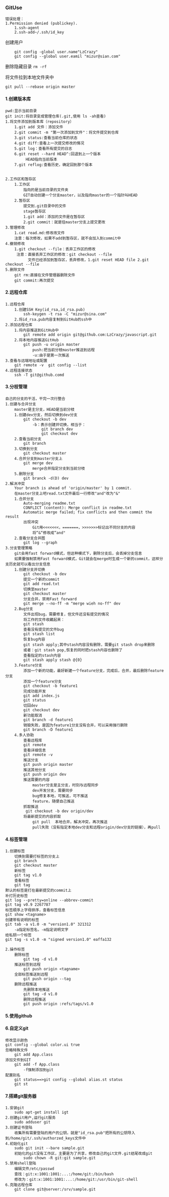 ### GitUse
	错误处理：
	1.Permission denied (publickey).
		1.ssh-agent
		2.ssh-add~/.ssh/id_key

创建用户
```
	git config -global user.name"LzCrazy"
	git config --global user.eamil "mizur@sian.com"
```
 
删除隐藏目录
	```
	rm -rf
	``` 

将文件拉到本地文件夹中
```
git pull --rebase origin master

```

#### 1.创建版本库
	pwd:显示当前目录
	git init:将目录变成管理仓库(.git,使用 ls -ah查看)
	1.将文件添加到版本库（repository）
		1.git add 文件：添加文件
		2.git commit -m "第一次添加到文件"：将文件提交到仓库
		3.git status:查看当前仓库的状态
		4.git diff:查看上一次提交修改的情况
		5.git log：查看所有提交的日志
		6.git reset --hard HEAD^:回退到上一个版本
			 HEAD指向当前版本
		7.git reflog:查看历史，确定回到那个版本
		
		
	2.工作区和暂存区
		1.工作区
			指向的是当前目录的文件夹
			GIT自动创建一个分支master，以及指向master的一个指针叫HEAD
		2.暂存区
			提交到.git目录中的文件
			stage暂存区
			1.git add：添加的文件是在暂存区
			2.git commit：就是往master分支上提交更改
	3.管理修改
		1.cat read.md:修改改文件
		注意：每次修改，如果不add到暂存区，就不会加入到commit中
	4.撤销修改
		1.git checkout --file：丢弃工作区的修改
		 注意：直接丢弃工作区的修改：git checkout --file
		 	  文件已经添加到暂存区，丢弃修改，1.git reset HEAD file 2.git checkout --file
	5.删除文件
		git rm:直接在文件管理器删除文件
		git commit:再次提交

#### 2.远程仓库
	1.远程仓库
		1.创建SSH Key(id_rsa,id_rsa.pub)
			ssh-keygen -t rsa -C "mizur@sina.com"
		2.将id_rsa.pub内容复制到GitHub的ssh中
	2.添加远程仓库
		1.将内容推送到GitHub中
			git remote add origin git@github.com:LzCrazy/javascript.git
		2.将本地内容推送GitHub
			git push -u origin master
				push:把当前分枝master推送到远程
				-u:由于是第一次推送
	3.查看与远端地址或配置
		git remote -v  git config --list
	4.远程连接状态
		ssh -T git@github.comd 

#### 3.分枝管理
	自己的分支的干活，干完一次行整合
	1.创建与合并分支
		master是主分支，HEAD是当前分枝
		1.创建dev分支，然后切换到dev分支
			git checkout -b dev
				-b：表示创建并切换，相当于：
					git branch dev
					git checkout dev
		2.查看当前分支
			git branch
		3.切换到分支
			git checkout master
		4.合并分支到master分支上
			git merge dev
				merge合并指定分支到当前分枝
		5.删除分支
			git branck -d(D) dev
	2.解决冲突
		Your branch is ahead of 'origin/master' by 1 commit.
		在master分支上吧read.txt文件最后一行修改"and"改为"&"
		1.合并分支
			Auto-merging readme.txt
			CONFLICT (content): Merge conflict in readme.txt
			Automatic merge failed; fix conflicts and then commit the result
			出现冲突
				Git用<<<<<<<，=======，>>>>>>>标记出不同分支的内容
				将“&“修改成“and"
		2.查看分支合并图
			git log --graph
	3.分支管理策略
		git会用fast forward模式，但这种模式下，删除分支后，会丢掉分支信息
		如果要强制禁用Fast forward模式，Git就会在merge时生成一个新的commit，这样分支历史就可以看出分支信息
		1.创建分支并切换
			git checkout -b dev
			提交一个新的commit
			git add read.txt
			切换至master
			git checkout master
			分支合并，禁用Fast forward
			git merge --no-ff -m "merge wieh no-ff" dev
		2.Bug分支
			文件出现bug，需要修复，但文件还没有提交的情况
			将工作的文件收藏起来：
			git stash
			查看没有提交的文件bug
			git stash list
			恢复bug内容
			git stash apply;其中stash内容没有删除，需要git stash drop来删除
			或者：git stash pop,恢复的同时把stash内容也删除了
			查看指定的stash内容
			git stash apply stash @{0}
		3.Feature分支
			添加一个新的功能，最好新建一个feature分支，完成后，合并，最后删除feature分支
			添加一个feature分支
			git checkout -b feature1
			完成功能开发
			git add index.js
			git status
			切回dev
			git checkout dev
			新功能取消
			git branch -d feature1
			销毁失败，是因为feature1分支没有合并，可以采用强行删除
			git branch -D feature1
		4.多人协助
			查看远程库
			git remote
			查看详细信息
			git remote -v
			推送分支
			git push origin master
			推送其他分支
			git push origin dev
			推送需要的内容
				master分支是主分支，时刻与远程同步
				dev开发分支，需要同步
				bug修复本地，可推送，可不推送
				feature，随便自己推送
			抓取推送
			 git checkout -b dev origin/dev
			将最新提交的内容抓取
				git pull  本地合并，解决冲突，再次推送
				pull失败（没有指定本地dev分支和远程origin/dev分支的链接），再pull
#### 4.标签管理
	1.创建标签
		切换到需要打标签的分支上
		git branch 
		git checkout master
		新标签
		git tag v1.0
		查看标签
		git tag
	默认的标签是打在最新提交的commit上
	补打历史标签
	git log --pretty=online --abbrev-commit
	git tag v0.9 2267787
	标签顺序上字母排序，查看标签信息
	git show <tagname>
	创建带有说明的标签
	git tab -a v1.0 -m "version1.0" 321312
		-a指定标签名，-m指定说明文字
	给私钥一个标签
	git tag -s v1.0 -m "signed version1.0" eaffa132

	2.操作标签
		删除标签
			git tag -d v1.0
		推送标签到远程
			git push origin <tagname>
		全部标签推送到远程
			git push origin --tag
		删除远程推送
			先删除本地推送
			git tag -d v1.0
			删除远程推送
			git push origin :refs/tags/v1.0

#### 5.使用github
#### 6.自定义git
	修改显示颜色
	git config --global color.ui true
	忽略特殊文件
		git add App.class
	添加文件到GIT
		git add -f App.class
			-f强制添加到git
	配置别名
		git status==>git config --global alias.st status
		git st

#### 7.搭建git服务器
	1.安装git
		sudo apt-get install igt 
	2.创建git用户,运行git服务
		sudo adduser git
	3.创建证书登陆
		收集所有需要登陆的用户的公钥，就是"id_rsa.pub"把所有的公钥导入到/home/git/.ssh/authorzed_keys文件中
	4.初始化git
		sudo git init --bare sample.git
		初始化的git没有工作区，主要是为了共享，修改自己的git文件.git结尾改成git
			sudo chown -R git:git sample.git
	5.禁用shell登陆
		编辑文件/etc/passwd
		查找：git:x:1001:1001:...:/home/git:/bin/bash
		修改为：git:x:1001:1001:...:/home/git:/usr/bin/git-shell
	6.克隆远程仓库
		git clone git@server:/srv/sample.git






















